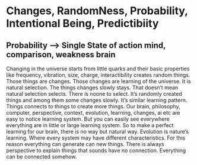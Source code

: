 # Changes, RandomNess, Probability, Intentional Being, Predictibiity

## Probability --> Single State of action mind, comparison, weakness brain

Changing in the universe starts from little quarks and their basic properties like frequency, vibration, size, charge, interactibility creates random things. Those things are changes. Those changes are learning of the universe. It is natural selection. The things changes slowly stays. That doesn’t mean natural selection selects. There is noone to select. It’s randomly created things and among them some changes slowly. It’s similar learning pattern. Things connects to things to create more things. Our brain, philosophy, computer, perspective, context, evolution, learning, changes, ai etc are easy to notice learning system. But you can easily see everywhere everything are in little or large learning system. So to make a perfect learning for our brain, there is no way but natural way. Evolution is nature’s learning. Where every system may have different characteristics. For this reason everything can generate can new things. There is always perspective to explain things that sounds have no connection. Everything can be connected somehow.
